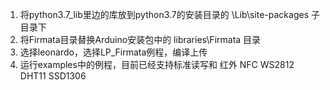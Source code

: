 1. 将python3.7_lib里边的库放到python3.7的安装目录的 \Lib\site-packages 子目录下
2. 将Firmata目录替换Arduino安装包中的 libraries\Firmata 目录
3. 选择leonardo，选择LP_Firmata例程，编译上传
4. 运行examples中的例程，目前已经支持标准读写和 红外 NFC WS2812 DHT11 SSD1306

